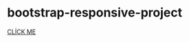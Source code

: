 # bootstrap-responsive-project

[CLİCK ME](https://brs14shn-bootstrap-responsive-project.netlify.app/)
